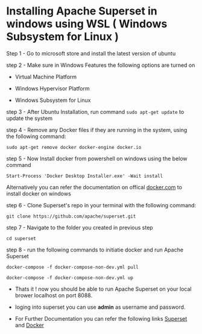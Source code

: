 # Installing Apache Superset in windows using WSL ( Windows Subsystem for Linux )

Step 1 - Go to microsoft store and install the latest version of ubuntu

step 2 - Make sure in Windows Features the following options are turned on

- Virtual Machine Platform
	
- Windows Hypervisor Platform
	
- Windows Subsystem for Linux
	
step 3 - After Ubuntu Installation, run command `sudo apt-get update` to update the system

step 4 -  Remove any Docker files if they are running in the system, using the following command:

	sudo apt-get remove docker docker-engine docker.io
	
step 5 - Now Install docker from powershell on windows using the below command 

	Start-Process 'Docker Desktop Installer.exe' -Wait install
	
Alternatively you can refer the documentation on offical [docker.com](https://docs.docker.com/desktop/install/windows-install/#install-docker-desktop-on-windows) to install docker on windows

step 6 - Clone Superset's repo in your terminal with the following command:

	git clone https://github.com/apache/superset.git
	
step 7 - Navigate to the folder you created in previous step 

	cd superset
	
step 8 - run the following commands to initiatie docker and run Apache Superset

	docker-compose -f docker-compose-non-dev.yml pull
	
	docker-compose -f docker-compose-non-dev.yml up
	
- Thats it ! now you should be able to run Apache Superset on your local brower localhost on port 8088.

-  loging into superset you can use **admin** as username and password.

- For Further Documentation you can refer the following links [Superset](https://superset.apache.org/docs/installation/installing-superset-using-docker-compose/) and
[Docker](https://docs.docker.com/desktop/windows/wsl/) 




